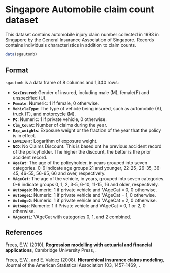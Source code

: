 # Singapore Automobile claim count dataset

This dataset contains automobile injury claim number collected in 1993 in Singapore by the General Insurance Association of Singapore. Records contains individuals characteristics in addition to claim counts.

```r
data(sgautonb)
```

## Format

`sgautonb` is a data frame of 8 columns and 1,340 rows:

- **`SexInsured`**: Gender of insured, including male (M), female(F) and unspecified (U).
- **`Female`**: Numeric: 1 if female, 0 otherwise.
- **`VehicleType`**: The type of vehicle being insured, such as automobile (A), truck (T), and motorcycle (M).
- **`PC`**: Numeric: 1 if private vehicle, 0 otherwise.
- **`Clm_Count`**: Number of claims during the year.
- **`Exp_weights`**: Exposure weight or the fraction of the year that the policy is in effect.
- **`LNWEIGHT`**: Logarithm of exposure weight.
- **`NCD`**: No Claims Discount. This is based ont he previous accident record of the policyholder. The higher the discount, the better is the prior accident record.
- **`AgeCat`**: The age of the policyholder, in years grouped into seven categories. 0-6 indicate age groups 21 and younger, 22-25, 26-35, 36-45, 46-55, 56-65, 66 and over, respectively.
- **`VAgeCat`**: The age of the vehicle, in years, grouped into seven categories. 0-6 indicate groups 0, 1, 2, 3-5, 6-10, 11-15, 16 and older, respectively.
- **`AutoAge0`**: Numeric: 1 if private vehicle and VAgeCat = 0, 0 otherwise.
- **`AutoAge1`**: Numeric: 1 if private vehicle and VAgeCat = 1, 0 otherwise.
- **`AutoAge2`**: Numeric: 1 if private vehicle and VAgeCat = 2, 0 otherwise.
- **`AutoAge`**: Numeric: 1 if Private vehicle and VAgeCat = 0, 1 or 2, 0 otherwise.
- **`VAgecat1`**: VAgeCat with categories 0, 1, and 2 combined.

## References

Frees, E.W. (2010), **Regression modelling with actuarial and financial applications**, Cambridge University Press, .

Frees, E.W., and E. Valdez (2008). **Hierarchical insurance claims modeling**, Journal of the American Statistical Association 103, 1457-1469, .

 
